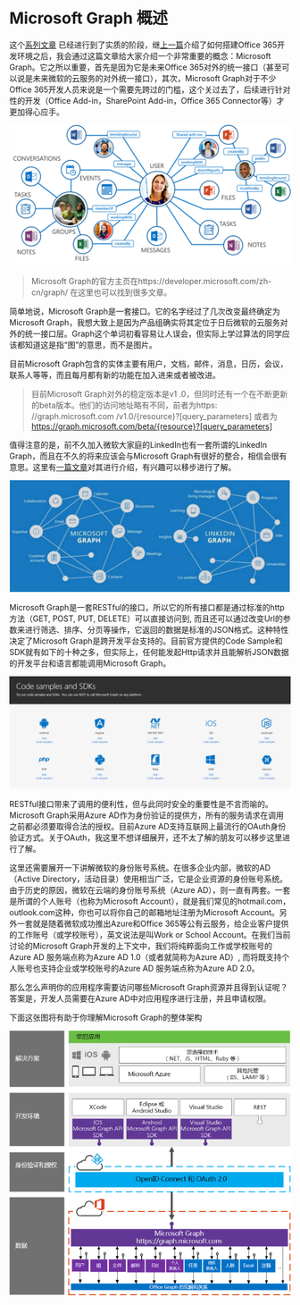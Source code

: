 # Microsoft Graph 概述

这个[系列文章](../readme.md) 已经进行到了实质的阶段，继[上一篇](office365devenv.md)介绍了如何搭建Office 365开发环境之后，我会通过这篇文章给大家介绍一个非常重要的概念：Microsoft Graph。它之所以重要，首先是因为它是未来Office 365对外的统一接口（甚至可以说是未来微软的云服务的对外统一接口），其次，Microsoft Graph对于不少Office 365开发人员来说是一个需要先跨过的门槛，这个关过去了，后续进行针对性的开发（Office Add-in，SharePoint Add-in，Office 365 Connector等）才更加得心应手。

![](images/MSGraph_Graphic.png)

> Microsoft Graph的官方主页在https://developer.microsoft.com/zh-cn/graph/ 在这里也可以找到很多文章。

简单地说，Microsoft Graph是一套接口。它的名字经过了几次改变最终确定为Microsoft Graph，我想大致上是因为产品组确实将其定位于日后微软的云服务对外的统一接口层。Graph这个单词初看容易让人误会，但实际上学过算法的同学应该都知道这是指“图”的意思，而不是图片。

目前Microsoft Graph包含的实体主要有用户，文档，邮件，消息，日历，会议，联系人等等，而且每月都有新的功能在加入进来或者被改进。

> 目前Microsoft Graph对外的稳定版本是v1 .0，但同时还有一个在不断更新的beta版本。他们的访问地址略有不同，前者为https: //graph.microsoft.com /v1.0/{resource}?[query_parameters] 或者为 https://graph.microsoft.com/beta/{resource}?[query_parameters]

值得注意的是，前不久加入微软大家庭的LinkedIn也有一套所谓的LinkedIn Graph，而且在不久的将来应该会与Microsoft Graph有很好的整合，相信会很有意思。这里有[一篇文章](https://engineering.linkedin.com/blog/2016/10/building-the-linkedin-knowledge-graph)对其进行介绍，有兴趣可以移步进行了解。

![](images/AAEAAQAAAAAAAAyOAAAAJDY2MjIxNWMxLWUwNDItNDU0OS05YjA3LTI1NDkwYzZmODMzOQ.jpg)

Microsoft Graph是一套RESTful的接口，所以它的所有接口都是通过标准的http方法（GET, POST, PUT, DELETE）可以直接访问到, 而且还可以通过改变Url的参数来进行筛选、排序、分页等操作，它返回的数据是标准的JSON格式。这种特性决定了Microsoft Graph是跨开发平台支持的。目前官方提供的Code Sample和SDK就有如下的十种之多，但实际上，任何能发起Http请求并且能解析JSON数据的开发平台和语言都能调用Microsoft Graph。

![](images/AAEAAQAAAAAAAAyuAAAAJDQ5YzI2ODk0LTExNzItNDIzNy1iMTliLTY4YzE1NTNlMjY0OA.png)

RESTful接口带来了调用的便利性，但与此同时安全的重要性是不言而喻的。Microsoft Graph采用Azure AD作为身份验证的提供方，所有的服务请求在调用之前都必须要取得合法的授权。目前Azure AD支持互联网上最流行的OAuth身份验证方式。关于OAuth，我这里不想详细展开，还不太了解的朋友可以移步这里进行了解。

这里还需要展开一下讲解微软的身份账号系统。在很多企业内部，微软的AD（Active Directory，活动目录）使用相当广泛，它是企业资源的身份账号系统。由于历史的原因，微软在云端的身份账号系统（Azure AD），则一直有两套。一套是所谓的个人账号（也称为Microsoft Account），就是我们常见的hotmail.com，outlook.com这种，你也可以将你自己的邮箱地址注册为Microsoft Account。另外一套就是随着微软成功推出Azure和Office 365等公有云服务，给企业客户提供的工作账号（或学校账号），英文说法是叫Work or School Account。在我们当前讨论的Microsoft Graph开发的上下文中，我们将纯粹面向工作或学校账号的Azure AD 服务端点称为Azure AD 1.0（或者就简称为Azure AD）, 而将既支持个人账号也支持企业或学校账号的Azure AD 服务端点称为Azure AD 2.0。

那么怎么声明你的应用程序需要访问哪些Microsoft Graph资源并且得到认证呢？答案是，开发人员需要在Azure AD中对应用程序进行注册，并且申请权限。

下面这张图将有助于你理解Microsoft Graph的整体架构

![](images/AAEAAQAAAAAAAArAAAAAJDcwNjgwZTEzLWQ5NTItNDdmYS05N2U4LTIyZGU1ZmRhNmNiZA.png)

